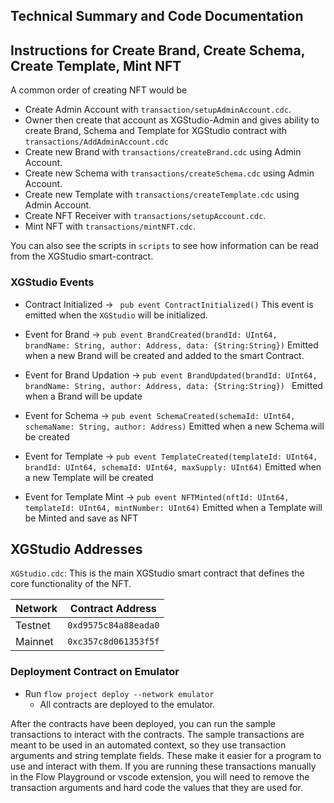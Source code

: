 ## Technical Summary and Code Documentation

## Instructions for Create Brand, Create Schema, Create Template, Mint NFT

A common order of creating NFT would be

- Create Admin Account with `transaction/setupAdminAccount.cdc`.
- Owner then create that account as XGStudio-Admin and gives ability to create Brand, Schema and Template for XGStudio contract with `transactions/AddAdminAccount.cdc`
- Create new Brand with `transactions/createBrand.cdc` using Admin Account.
- Create new Schema with `transactions/createSchema.cdc` using Admin Account.
- Create new Template with `transactions/createTemplate.cdc` using Admin Account.
- Create NFT Receiver with `transactions/setupAccount.cdc`.
- Mint NFT with `transactions/mintNFT.cdc`.

You can also see the scripts in `scripts` to see how information
can be read from the XGStudio smart-contract.

### XGStudio Events

- Contract Initialized ->
  ` pub event ContractInitialized()`
  This event is emitted when the `XGStudio` will be initialized.

- Event for Brand ->
  `pub event BrandCreated(brandId: UInt64, brandName: String, author: Address, data: {String:String})`
  Emitted when a new Brand will be created and added to the smart Contract.

- Event for Brand Updation ->
  `pub event BrandUpdated(brandId: UInt64, brandName: String, author: Address, data: {String:String}) `
  Emitted when a Brand will be update

- Event for Schema ->
  `pub event SchemaCreated(schemaId: UInt64, schemaName: String, author: Address)`
  Emitted when a new Schema will be created

- Event for Template ->
  `pub event TemplateCreated(templateId: UInt64, brandId: UInt64, schemaId: UInt64, maxSupply: UInt64)`
  Emitted when a new Template will be created

- Event for Template Mint ->
  `pub event NFTMinted(nftId: UInt64, templateId: UInt64, mintNumber: UInt64)`
  Emitted when a Template will be Minted and save as NFT

## XGStudio Addresses

`XGStudio.cdc`: This is the main XGStudio smart contract that defines the core functionality of the NFT.

| Network | Contract Address     |
| ------- | -------------------- |
| Testnet | `0xd9575c84a88eada0` |
| Mainnet | `0xc357c8d061353f5f` |

### Deployment Contract on Emulator

- Run `flow project deploy --network emulator`
  - All contracts are deployed to the emulator.

After the contracts have been deployed, you can run the sample transactions
to interact with the contracts. The sample transactions are meant to be used
in an automated context, so they use transaction arguments and string template
fields. These make it easier for a program to use and interact with them.
If you are running these transactions manually in the Flow Playground or
vscode extension, you will need to remove the transaction arguments and
hard code the values that they are used for.
